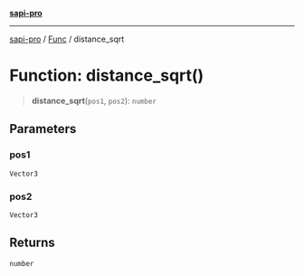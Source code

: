 [**sapi-pro**](../../../README.md)

***

[sapi-pro](../../../globals.md) / [Func](../README.md) / distance\_sqrt

# Function: distance\_sqrt()

> **distance\_sqrt**(`pos1`, `pos2`): `number`

## Parameters

### pos1

`Vector3`

### pos2

`Vector3`

## Returns

`number`
